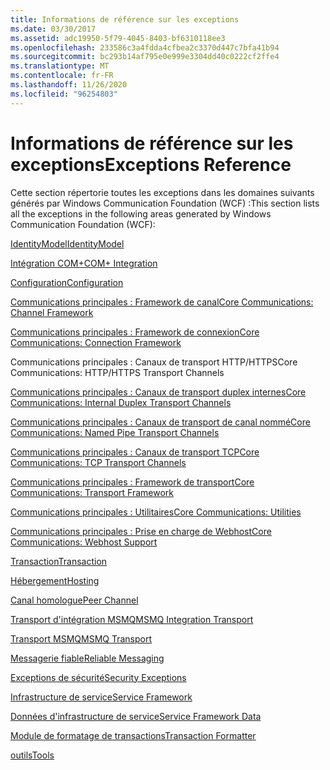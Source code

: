 ```yaml
---
title: Informations de référence sur les exceptions
ms.date: 03/30/2017
ms.assetid: adc19950-5f79-4045-8403-bf6310118ee3
ms.openlocfilehash: 233586c3a4fdda4cfbea2c3370d447c7bfa41b94
ms.sourcegitcommit: bc293b14af795e0e999e3304dd40c0222cf2ffe4
ms.translationtype: MT
ms.contentlocale: fr-FR
ms.lasthandoff: 11/26/2020
ms.locfileid: "96254803"
---
```

# <a name="exceptions-reference"></a><span data-ttu-id="a45e9-102">Informations de référence sur les exceptions</span><span class="sxs-lookup"><span data-stu-id="a45e9-102">Exceptions Reference</span></span>

<span data-ttu-id="a45e9-103">Cette section répertorie toutes les exceptions dans les domaines suivants générés par Windows Communication Foundation (WCF) :</span><span class="sxs-lookup"><span data-stu-id="a45e9-103">This section lists all the exceptions in the following areas generated by Windows Communication Foundation (WCF):</span></span>  
  
 [<span data-ttu-id="a45e9-104">IdentityModel</span><span class="sxs-lookup"><span data-stu-id="a45e9-104">IdentityModel</span></span>](identitymodel-exceptions.md)  
  
 [<span data-ttu-id="a45e9-105">Intégration COM+</span><span class="sxs-lookup"><span data-stu-id="a45e9-105">COM+ Integration</span></span>](com-integration.md)  
  
 [<span data-ttu-id="a45e9-106">Configuration</span><span class="sxs-lookup"><span data-stu-id="a45e9-106">Configuration</span></span>](configuration.md)  
  
 [<span data-ttu-id="a45e9-107">Communications principales : Framework de canal</span><span class="sxs-lookup"><span data-stu-id="a45e9-107">Core Communications: Channel Framework</span></span>](core-communications-channel-framework.md)  
  
 [<span data-ttu-id="a45e9-108">Communications principales : Framework de connexion</span><span class="sxs-lookup"><span data-stu-id="a45e9-108">Core Communications: Connection Framework</span></span>](core-communications-connection-framework.md)  
  
 <span data-ttu-id="a45e9-109">Communications principales : Canaux de transport HTTP/HTTPS</span><span class="sxs-lookup"><span data-stu-id="a45e9-109">Core Communications: HTTP/HTTPS Transport Channels</span></span>  
  
 [<span data-ttu-id="a45e9-110">Communications principales : Canaux de transport duplex internes</span><span class="sxs-lookup"><span data-stu-id="a45e9-110">Core Communications: Internal Duplex Transport Channels</span></span>](core-communications-internal-duplex-transport-channels.md)  
  
 [<span data-ttu-id="a45e9-111">Communications principales : Canaux de transport de canal nommé</span><span class="sxs-lookup"><span data-stu-id="a45e9-111">Core Communications: Named Pipe Transport Channels</span></span>](core-communications-named-pipe-transport-channels.md)  
  
 [<span data-ttu-id="a45e9-112">Communications principales : Canaux de transport TCP</span><span class="sxs-lookup"><span data-stu-id="a45e9-112">Core Communications: TCP Transport Channels</span></span>](core-communications-tcp-transport-channels.md)  
  
 [<span data-ttu-id="a45e9-113">Communications principales : Framework de transport</span><span class="sxs-lookup"><span data-stu-id="a45e9-113">Core Communications: Transport Framework</span></span>](core-communications-transport-framework.md)  
  
 [<span data-ttu-id="a45e9-114">Communications principales : Utilitaires</span><span class="sxs-lookup"><span data-stu-id="a45e9-114">Core Communications: Utilities</span></span>](core-communications-utilities.md)  
  
 [<span data-ttu-id="a45e9-115">Communications principales : Prise en charge de Webhost</span><span class="sxs-lookup"><span data-stu-id="a45e9-115">Core Communications: Webhost Support</span></span>](core-communications-webhost-support.md)  
  
 [<span data-ttu-id="a45e9-116">Transaction</span><span class="sxs-lookup"><span data-stu-id="a45e9-116">Transaction</span></span>](transaction-exceptions.md)  
  
 [<span data-ttu-id="a45e9-117">Hébergement</span><span class="sxs-lookup"><span data-stu-id="a45e9-117">Hosting</span></span>](hosting-exceptions.md)  
  
 [<span data-ttu-id="a45e9-118">Canal homologue</span><span class="sxs-lookup"><span data-stu-id="a45e9-118">Peer Channel</span></span>](peer-channel.md)  
  
 [<span data-ttu-id="a45e9-119">Transport d'intégration MSMQ</span><span class="sxs-lookup"><span data-stu-id="a45e9-119">MSMQ Integration Transport</span></span>](msmq-integration-transport.md)  
  
 [<span data-ttu-id="a45e9-120">Transport MSMQ</span><span class="sxs-lookup"><span data-stu-id="a45e9-120">MSMQ Transport</span></span>](msmq-transport.md)  
  
 [<span data-ttu-id="a45e9-121">Messagerie fiable</span><span class="sxs-lookup"><span data-stu-id="a45e9-121">Reliable Messaging</span></span>](reliable-messaging.md)  
  
 [<span data-ttu-id="a45e9-122">Exceptions de sécurité</span><span class="sxs-lookup"><span data-stu-id="a45e9-122">Security Exceptions</span></span>](security-exceptions.md)  
  
 [<span data-ttu-id="a45e9-123">Infrastructure de service</span><span class="sxs-lookup"><span data-stu-id="a45e9-123">Service Framework</span></span>](service-framework.md)  
  
 [<span data-ttu-id="a45e9-124">Données d'infrastructure de service</span><span class="sxs-lookup"><span data-stu-id="a45e9-124">Service Framework Data</span></span>](service-framework-data.md)  
  
 [<span data-ttu-id="a45e9-125">Module de formatage de transactions</span><span class="sxs-lookup"><span data-stu-id="a45e9-125">Transaction Formatter</span></span>](transaction-formatter.md)  
  
 [<span data-ttu-id="a45e9-126">outils</span><span class="sxs-lookup"><span data-stu-id="a45e9-126">Tools</span></span>](tools.md)
